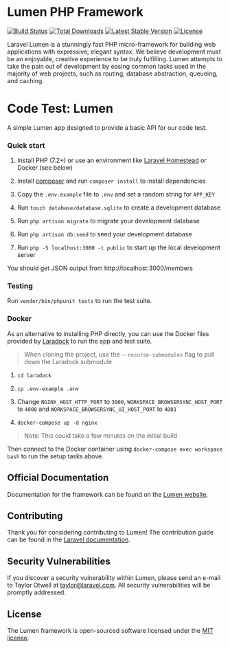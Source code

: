 # Lumen PHP Framework

[![Build Status](https://travis-ci.org/laravel/lumen-framework.svg)](https://travis-ci.org/laravel/lumen-framework)
[![Total Downloads](https://img.shields.io/packagist/dt/laravel/framework)](https://packagist.org/packages/laravel/lumen-framework)
[![Latest Stable Version](https://img.shields.io/packagist/v/laravel/framework)](https://packagist.org/packages/laravel/lumen-framework)
[![License](https://img.shields.io/packagist/l/laravel/framework)](https://packagist.org/packages/laravel/lumen-framework)

Laravel Lumen is a stunningly fast PHP micro-framework for building web applications with expressive, elegant syntax. We believe development must be an enjoyable, creative experience to be truly fulfilling. Lumen attempts to take the pain out of development by easing common tasks used in the majority of web projects, such as routing, database abstraction, queueing, and caching.
# Code Test: Lumen

A simple Lumen app designed to provide a basic API for our code test.

### Quick start

1. Install PHP (7.2+) or use an environment like [Laravel Homestead](https://laravel.com/docs/6.x/homestead) or Docker (see below)

1. Install [composer](http://getcomposer.org/) and run `composer install` to install dependencies

1. Copy the `.env.example` file to `.env` and set a random string for `APP_KEY`

1. Run `touch database/database.sqlite` to create a development database

1. Run `php artisan migrate` to migrate your development database

1. Run `php artisan db:seed` to seed your development database

1. Run `php -S localhost:3000 -t public` to start up the local development server

You should get JSON output from http://localhost:3000/members

### Testing

Run `vendor/bin/phpunit tests` to run the test suite.

### Docker

As an alternative to installing PHP directly, you can use the Docker files provided by [Laradock](https://laradock.io) to run the app and test suite.

> When cloning the project, use the `--recurse-submodules` flag to pull down the Laradock submodule

1. `cd laradock`

1. `cp .env-example .env`

1. Change `NGINX_HOST_HTTP_PORT` to `3000`, `WORKSPACE_BROWSERSYNC_HOST_PORT` to `4000` and `WORKSPACE_BROWSERSYNC_UI_HOST_PORT` to `4001`

1. `docker-compose up -d nginx`

> Note: This could take a few minutes on the initial build

Then connect to the Docker container using `docker-compose exec workspace bash` to run the setup tasks above.

## Official Documentation

Documentation for the framework can be found on the [Lumen website](https://lumen.laravel.com/docs).

## Contributing

Thank you for considering contributing to Lumen! The contribution guide can be found in the [Laravel documentation](https://laravel.com/docs/contributions).

## Security Vulnerabilities

If you discover a security vulnerability within Lumen, please send an e-mail to Taylor Otwell at taylor@laravel.com. All security vulnerabilities will be promptly addressed.

## License

The Lumen framework is open-sourced software licensed under the [MIT license](https://opensource.org/licenses/MIT).
